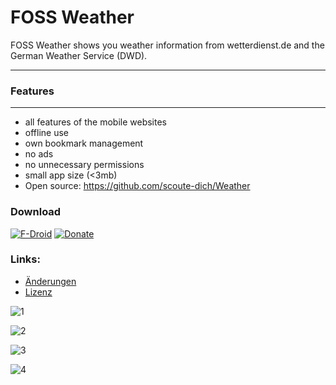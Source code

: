 # FOSS Weather

FOSS Weather shows you weather information from wetterdienst.de and the German Weather Service (DWD).

------
### Features
------

- all features of the mobile websites
- offline use
- own bookmark management
- no ads
- no unnecessary permissions
- small app size (<3mb)
- Open source: https://github.com/scoute-dich/Weather

### Download
[![F-Droid](https://f-droid.org/wiki/images/0/06/F-Droid-button_get-it-on.png)](https://f-droid.org/packages/de.baumann.weather/)
[![Donate](https://www.paypalobjects.com/de_DE/DE/i/btn/btn_donateCC_LG.gif)](https://www.paypal.com/cgi-bin/webscr?cmd=_s-xclick&hosted_button_id=NP6TGYDYP9SHY)

### Links:
- [Änderungen](https://github.com/scoute-dich/Weather/blob/master/CHANGELOG.md)
- [Lizenz](https://github.com/scoute-dich/Weather/blob/master/LICENSE.md)

![1](https://github.com/scoute-dich/Weather/blob/master/fastlane/metadata/android/de-DE/images/phoneScreenshots/1.jpg)

![2](https://github.com/scoute-dich/Weather/blob/master/fastlane/metadata/android/de-DE/images/phoneScreenshots/2.jpg)

![3](https://github.com/scoute-dich/Weather/blob/master/fastlane/metadata/android/de-DE/images/phoneScreenshots/3.jpg)

![4](https://github.com/scoute-dich/Weather/blob/master/fastlane/metadata/android/de-DE/images/phoneScreenshots/4.jpg)